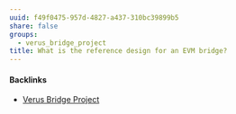 ```yaml
---
uuid: f49f0475-957d-4827-a437-310bc39899b5
share: false
groups:
  - verus_bridge_project
title: What is the reference design for an EVM bridge?
---
```

#### Backlinks

* [Verus Bridge Project](/fb7feedf-7aa9-4572-9ba5-c442f1046b7a)